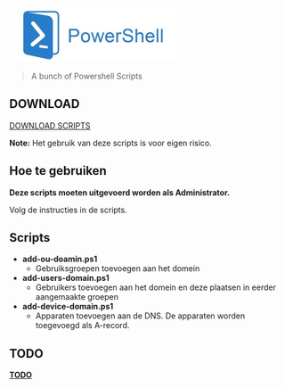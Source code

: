 ![Logo](assets/powershell.jpg?raw=true "Powershell")

> A bunch of Powershell Scripts

## DOWNLOAD
[DOWNLOAD SCRIPTS](https://github.com/jebr/powershell-scripts/releases)

**Note:** Het gebruik van deze scripts is voor eigen risico.

## Hoe te gebruiken
**Deze scripts moeten uitgevoerd worden als Administrator.**

Volg de instructies in de scripts.

## Scripts
- **add-ou-doamin.ps1**
    * Gebruiksgroepen toevoegen aan het domein
- **add-users-domain.ps1**
    * Gebruikers toevoegen aan het domein en deze plaatsen in eerder aangemaakte groepen
- **add-device-domain.ps1**
	* Apparaten toevoegen aan de DNS. De apparaten worden toegevoegd als A-record.

## TODO
**[TODO](TODO.md)**
